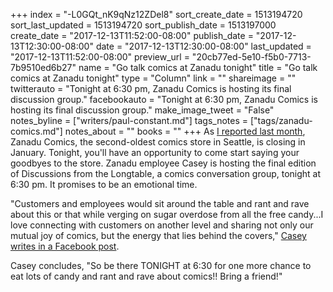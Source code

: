 +++
index = "-L0GQt_nK9qNz12ZDel8"
sort_create_date = 1513194720
sort_last_updated = 1513194720
sort_publish_date = 1513197000
create_date = "2017-12-13T11:52:00-08:00"
publish_date = "2017-12-13T12:30:00-08:00"
date = "2017-12-13T12:30:00-08:00"
last_updated = "2017-12-13T11:52:00-08:00"
preview_url = "20cb77ed-5e10-f5b0-7713-7b9510ed6b27"
name = "Go talk comics at Zanadu tonight"
title = "Go talk comics at Zanadu tonight"
type = "Column"
link = ""
shareimage = ""
twitterauto = "Tonight at 6:30 pm, Zanadu Comics is hosting its final discussion group."
facebookauto = "Tonight at 6:30 pm, Zanadu Comics is hosting its final discussion group."
make_image_tweet = "False"
notes_byline = ["writers/paul-constant.md"]
tags_notes = ["tags/zanadu-comics.md"]
notes_about = ""
books = ""
+++
As [I reported last month](http://www.seattlereviewofbooks.com/notes/2017/11/15/zanadu-comics-to-close-in-january-2018/), Zanadu Comics, the second-oldest comics store in Seattle, is closing in January. Tonight, you'll have an opportunity to come start saying your goodbyes to the store. Zanadu employee Casey is hosting the final edition of Discussions from the Longtable, a comics conversation group, tonight at 6:30 pm. It promises to be an emotional time.

"Customers and employees would sit around the table and rant and rave about this or that while verging on sugar overdose from all the free candy...I love connecting with customers on another level and sharing not only our mutual joy of comics, but the energy that lies behind the covers," [Casey writes in a Facebook post](https://www.facebook.com/zanaducomics/posts/1464961986934509).

Casey concludes, "So be there TONIGHT at 6:30 for one more chance to eat lots of candy and rant and rave about comics!! Bring a friend!"